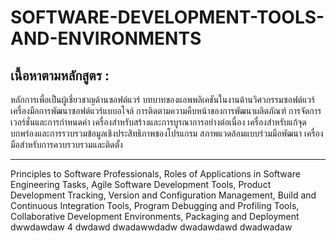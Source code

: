 # SOFTWARE-DEVELOPMENT-TOOLS-AND-ENVIRONMENTS

## เนื้อหาตามหลักสูตร :

หลักการเพื่อเป็นผู้เชี่ยวชาญด้านซอฟต์แวร์ บทบาทของแอพพลิเคชันในงานด้านวิศวกรรมซอฟต์แวร์ เครื่องมือการพัฒนาซอฟต์แวร์แบบอไจล์ การติดตามความคืบหน้าของการพัฒนาผลิตภัณฑ์ การจัดการเวอร์ชั่นและการกำหนดค่า เครื่องสำหรับสร้างและการบูรณาการอย่างต่อเนื่อง เครื่องสำหรับแก้จุดบกพร่องและการรวบรวมข้อมูลเชิงประสิทธิภาพชองโปรแกรม สภาพแวดล้อมแบบร่วมมือพัฒนา เครื่องมือสำหรับการควบรวบรวมและติดตั้ง

------------------------------------------------------------------------------------------------------------------------


Principles to Software Professionals, Roles of Applications in Software Engineering Tasks, Agile Software Development Tools, Product Development Tracking, Version and Configuration Management, Build and Continuous Integration Tools, Program Debugging and Profiling Tools, Collaborative Development Environments, Packaging and Deployment
dwwdawdaw
4
dwdawd
dwadawwdadw
dwadawdawd
dwadwadaw
